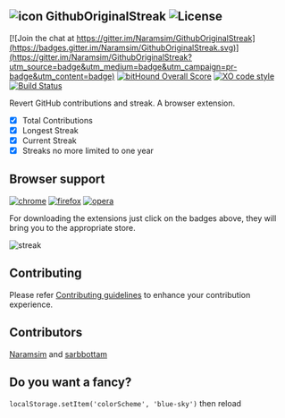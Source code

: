 ![icon](https://raw.githubusercontent.com/Naramsim/GithubOriginalStreak/master/chrome/icons/g48.png) GithubOriginalStreak ![License](https://img.shields.io/badge/License-MPL2.0-yellowgreen.svg)
---

[![Join the chat at https://gitter.im/Naramsim/GithubOriginalStreak](https://badges.gitter.im/Naramsim/GithubOriginalStreak.svg)](https://gitter.im/Naramsim/GithubOriginalStreak?utm_source=badge&utm_medium=badge&utm_campaign=pr-badge&utm_content=badge) 
[![bitHound Overall Score](https://www.bithound.io/github/Naramsim/GithubOriginalStreak/badges/score.svg)](https://www.bithound.io/github/Naramsim/GithubOriginalStreak)
[![XO code style](https://img.shields.io/badge/code_style-XO-5ed9c7.svg)](https://github.com/sindresorhus/xo)
[![Build Status](https://travis-ci.org/Naramsim/GithubOriginalStreak.svg?branch=master)](https://travis-ci.org/Naramsim/GithubOriginalStreak)

Revert GitHub contributions and streak. A browser extension.
- [x] Total Contributions
- [x] Longest Streak
- [x] Current Streak
- [x] Streaks no more limited to one year

## Browser support
[![chrome](https://img.shields.io/badge/chrome-v1.9-brightgreen.svg)](https://chrome.google.com/webstore/detail/github-original-streak/jgfeifpakohnblfnjdpigclinhbkocja)
[![firefox](https://img.shields.io/badge/firefox-v1.9-brightgreen.svg)](https://addons.mozilla.org/en-US/firefox/addon/github-original-streak/)
[![opera](https://img.shields.io/badge/opera-v1.9-brightgreen.svg)](https://addons.opera.com/it/extensions/details/github-original-streak/)

For downloading the extensions just click on the badges above, they will bring you to the appropriate store.

![streak](https://raw.githubusercontent.com/Naramsim/GithubOriginalStreak/master/chrome/icons/streak.jpg)

## Contributing

Please refer [Contributing guidelines](contributing.md) to enhance your contribution experience.

## Contributors
[Naramsim](https://github.com/Naramsim) and [sarbbottam](https://github.com/sarbbottam)

## Do you want a fancy?

`localStorage.setItem('colorScheme', 'blue-sky')` then reload
